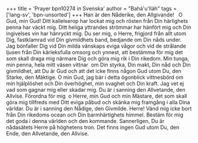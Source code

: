 +++
title = 'Prayer bpn10274 in Svenska'
author = "Bahá'u'lláh"
tags = ['lang-sv', 'bpn-unsorted']
+++
Han är den Nåderike, den Allgivande!       	 
O Gud, min Gud! Ditt kallelserop har lockat mig och rösten från Din härlighets penna har väckt mig. Ditt heliga yttrandes strömmar har hänfört mig och Din ingivelses vin har hänryckt mig. Du ser mig, o Herre, frigjord från allt utom Dig, fastklamrad vid Din givmildhets band, bedjande om Din nåds under. Jag bönfaller Dig vid Din milda vänskaps eviga vågor och vid de strålande ljusen från Din kärleksfulla omsorg och ynnest, att bestämma för mig det som skall draga mig närmare Dig och göra mig rik i Din rikedom. Min tunga, min penna, hela mitt väsen vittnar  om Din styrka, Din makt, Din nåd och Din givmildhet, att Du är Gud och att det icke finns någon Gud utom Du, den Starke, den Mäktige.
O min Gud, jag bär i detta ögonblick vittnesbörd om min hjälplöshet och Din överhöghet, min svaghet och Din kraft. Jag vet ej vad som gagnar mig eller skadar mig. Du är i sanning den Allvetande, den Allvise. Förordna för mig  o Herre, min Gud och min Mästare, det som skall göra mig tillfreds med Ditt eviga påbud och skänka mig framgång i alla Dina världar. Du är i sanning den Nådige, den Givmilde.
Herre! Vänd mig icke bort från Din rikedoms ocean och Din barmhärtighets himmel. Bestäm för mig det goda i denna världen och den kommande. Sannerligen, Du är nådasätets Herre på höghetens tron. Det finns ingen Gud utom Du, den Ende, den Allvetande, den Allvise.
